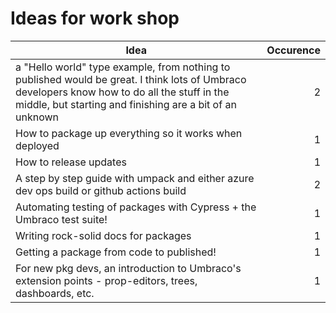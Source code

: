 # Ideas for work shop

| Idea        | Occurence  |
| ------------- | -----:|
| a "Hello world" type example, from nothing to published would be great. I think lots of Umbraco developers know how to do all the stuff in the middle, but starting and finishing are a bit of an unknown      | 2 |
| How to package up everything so it works when deployed| 1 |
| How to release updates | 1 |
| A step by step guide with umpack and either azure dev ops build or github actions build | 2 |
| Automating testing of packages with Cypress + the Umbraco test suite! | 1 |
| Writing rock-solid docs for packages | 1 |
| Getting a package from code to published! | 1 |
| For new pkg devs, an introduction to Umbraco's extension points - prop-editors, trees, dashboards, etc. | 1 |
